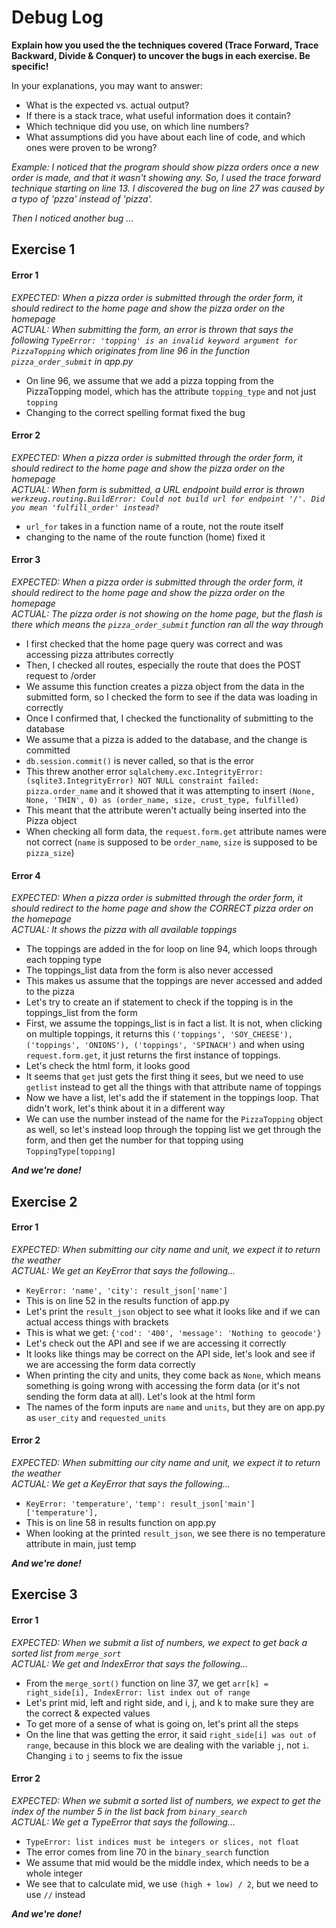# Debug Log

**Explain how you used the the techniques covered (Trace Forward, Trace Backward, Divide & Conquer) to uncover the bugs in each exercise. Be specific!**

In your explanations, you may want to answer:

- What is the expected vs. actual output?
- If there is a stack trace, what useful information does it contain?
- Which technique did you use, on which line numbers?
- What assumptions did you have about each line of code, and which ones were proven to be wrong?

_Example: I noticed that the program should show pizza orders once a new order is made, and that it wasn't showing any. So, I used the trace forward technique starting on line 13. I discovered the bug on line 27 was caused by a typo of 'pzza' instead of 'pizza'._

_Then I noticed another bug ..._

## Exercise 1
#### Error 1
_EXPECTED: When a pizza order is submitted through the order form, it should redirect to the home page and show the pizza order on the homepage_ </br>
_ACTUAL: When submitting the form, an error is thrown that says the following `TypeError: 'topping' is an invalid keyword argument for PizzaTopping` which originates from line 96 in the function `pizza_order_submit` in app.py_
- On line 96, we assume that we add a pizza topping from the PizzaTopping model, which has the attribute `topping_type` and not just `topping`
- Changing to the correct spelling format fixed the bug </br>

#### Error 2
_EXPECTED: When a pizza order is submitted through the order form, it should redirect to the home page and show the pizza order on the homepage_ </br>
_ACTUAL: When form is submitted, a URL endpoint build error is thrown `werkzeug.routing.BuildError: Could not build url for endpoint '/'. Did you mean 'fulfill_order' instead?`_
- `url_for` takes in a function name of a route, not the route itself
- changing to the name of the route function (home) fixed it </br>

#### Error 3
_EXPECTED: When a pizza order is submitted through the order form, it should redirect to the home page and show the pizza order on the homepage_ </br>
_ACTUAL: The pizza order is not showing on the home page, but the flash is there which means the `pizza_order_submit` function ran all the way through_
- I first checked that the home page query was correct and was accessing pizza attributes correctly
- Then, I checked all routes, especially the route that does the POST request to /order
- We assume this function creates a pizza object from the data in the submitted form, so I checked the form to see if the data was loading in correctly
- Once I confirmed that, I checked the functionality of submitting to the database
- We assume that a pizza is added to the database, and the change is committed
- `db.session.commit()` is never called, so that is the error
- This threw another error `sqlalchemy.exc.IntegrityError: (sqlite3.IntegrityError) NOT NULL constraint failed: pizza.order_name` and it showed that it was attempting to insert `(None, None, 'THIN', 0) as (order_name, size, crust_type, fulfilled)`
- This meant that the attribute weren't actually being inserted into the Pizza object
- When checking all form data, the `request.form.get` attribute names were not correct (`name` is supposed to be `order_name`, `size` is supposed to be `pizza_size`) </br>

#### Error 4
_EXPECTED: When a pizza order is submitted through the order form, it should redirect to the home page and show the CORRECT pizza order on the homepage_ </br>
_ACTUAL: It shows the pizza with all available toppings_
- The toppings are added in the for loop on line 94, which loops through each topping type
- The toppings_list data from the form is also never accessed
- This makes us assume that the toppings are never accessed and added to the pizza
- Let's try to create an if statement to check if the topping is in the toppings_list from the form
- First, we assume the toppings_list is in fact a list. It is not, when clicking on multiple toppings, it returns this `('toppings', 'SOY_CHEESE'), ('toppings', 'ONIONS'), ('toppings', 'SPINACH')` and when using `request.form.get`, it just returns the first instance of toppings.
- Let's check the html form, it looks good
- It seems that `get` just gets the first thing it sees, but we need to use `getlist` instead to get all the things with that attribute name of toppings
- Now we have a list, let's add the if statement in the toppings loop. That didn't work, let's think about it in a different way
- We can use the number instead of the name for the `PizzaTopping` object as well, so let's instead loop through the topping list we get through the form, and then get the number for that topping using `ToppingType[topping]` </br>

_**And we're done!**_

## Exercise 2

#### Error 1
_EXPECTED: When submitting our city name and unit, we expect it to return the weather_</br>
_ACTUAL: We get an KeyError that says the following..._
- `KeyError: 'name', 'city': result_json['name']`
- This is on line 52 in the results function of app.py
- Let's print the `result_json` object to see what it looks like and if we can actual access things with brackets
- This is what we get: `{'cod': '400', 'message': 'Nothing to geocode'}`
- Let's check out the API and see if we are accessing it correctly
- It looks like things may be correct on the API side, let's look and see if we are accessing the form data correctly
- When printing the city and units, they come back as `None`, which means something is going wrong with accessing the form data (or it's not sending the form data at all). Let's look at the html form
- The names of the form inputs are `name` and `units`, but they are on app.py as `user_city` and `requested_units`

#### Error 2
_EXPECTED: When submitting our city name and unit, we expect it to return the weather_ </br>
_ACTUAL: We get a KeyError that says the following..._
- `KeyError: 'temperature'`, `'temp': result_json['main']['temperature'],`
- This is on line 58 in results function on app.py
- When looking at the printed `result_json`, we see there is no temperature attribute in main, just temp

_**And we're done!**_

## Exercise 3

#### Error 1
_EXPECTED: When we submit a list of numbers, we expect to get back a sorted list from `merge_sort`_ </br>
_ACTUAL: We get and IndexError that says the following..._
- From the `merge_sort()` function on line 37, we get `arr[k] = right_side[i], IndexError: list index out of range`
- Let's print mid, left and right side, and i, j, and k to make sure they are the correct & expected values
- To get more of a sense of what is going on, let's print all the steps
- On the line that was getting the error, it said `right_side[i] was out of range`, because in this block we are dealing with the variable `j`, not `i`. Changing `i` to `j` seems to fix the issue

#### Error 2
_EXPECTED: When we submit a sorted list of numbers, we expect to get the index of the number 5 in the list back from `binary_search`_ </br>
_ACTUAL: We get a TypeError that says the following..._
- `TypeError: list indices must be integers or slices, not float`
- The error comes from line 70 in the `binary_search` function
- We assume that mid would be the middle index, which needs to be a whole integer
- We see that to calculate mid, we use `(high + low) / 2`, but we need to use `//` instead

_**And we're done!**_